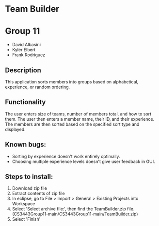 # Team Builder
# Group 11
 - David Albasini
 - Kyler Elbert
 - Frank Rodriguez
 
## Description

This application sorts members into groups based on alphabetical, experience, or random ordering.

## Functionality

The user enters size of teams, number of members total, and how to sort them. The user then enters a member name, their ID, and their experience. The members are then sorted based on the specified sort type and displayed.

## Known bugs:

- Sorting by experience doesn't work entirely optimally.
- Choosing multiple experience levels doesn't give user feedback in GUI.

## Steps to install:

1. Download zip file
2. Extract contents of zip file
3. In eclipse, go to File > Import > General > Existing Projects into Workspace
4. Select 'Select archive file:', then find the TeamBuilder.zip file. (CS3443Group11-main/CS3443Group11-main/TeamBuilder.zip)
5. Select 'Finish'
